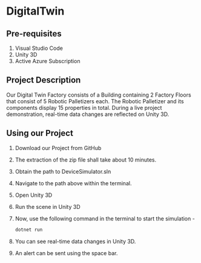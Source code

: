 # DigitalTwin

## Pre-requisites
1. Visual Studio Code
2. Unity 3D
3. Active Azure Subscription

## Project Description
Our Digital Twin Factory consists of a Building containing 2 Factory Floors that consist of 5 Robotic Palletizers each. The Robotic Palletizer and its components display 15 properties in total. 
During a live project demonstration, real-time data changes are reflected on Unity 3D. 

## Using our Project 

1. Download our Project from GitHub
2. The extraction of the zip file shall take about 10 minutes.
3. Obtain the path to DeviceSimulator.sln
4. Navigate to the path above within the terminal.
5. Open Unity 3D
6. Run the scene in Unity 3D
7. Now, use the following command in the terminal to start the simulation -

   ```powershell
   dotnet run

8. You can see real-time data changes in Unity 3D.
9. An alert can be sent using the space bar. 
